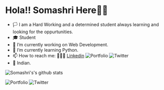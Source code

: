 # **Hola!! Somashri Here👋🏻**
- 🏳 I am a Hard Working and a determined student always learning and looking for the oppurtunities. 
- 🎓 Student
- 🔭 I’m currently working on Web Development. 
- 🌱 I’m currently learning Python.
- 📫 How to reach me:  🙋🏻‍♀️ [Linkedin](https://www.linkedin.com/feed/) 
                             ![Portfolio](https://somashrirastogi.github.io/sresume/#page-top)
                             ![Twitter](https://twitter.com/home)
- 🙏 Indian.

![Somashri's's github stats](https://github-readme-stats.vercel.app/api?username=somashrirastogi)

![Portfolio](https://somashrirastogi.github.io/sresume/#page-top)
![Twitter](https://twitter.com/home)
